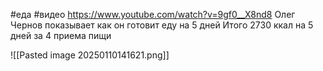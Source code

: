 #еда #видео 
https://www.youtube.com/watch?v=9gf0__X8nd8
Олег Чернов показывает как он готовит еду на 5 дней
Итого 2730 ккал на 5 дней за 4 приема пищи

![[Pasted image 20250110141621.png]]
